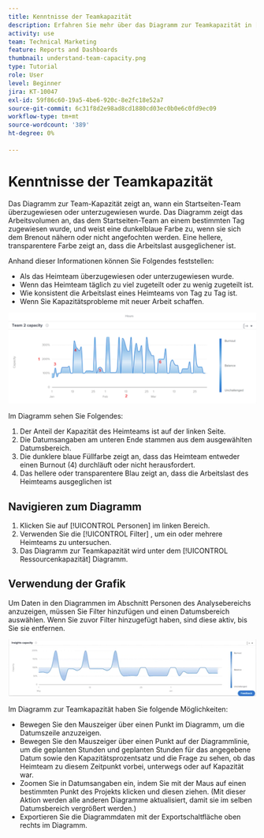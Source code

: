 ```yaml
---
title: Kenntnisse der Teamkapazität
description: Erfahren Sie mehr über das Diagramm zur Teamkapazität in [!UICONTROL Verbesserte Analytics] zeigt an, wann ein Heimteam überzugewiesen oder unterzugewiesen wurde.
activity: use
team: Technical Marketing
feature: Reports and Dashboards
thumbnail: understand-team-capacity.png
type: Tutorial
role: User
level: Beginner
jira: KT-10047
exl-id: 59f86c60-19a5-4be6-920c-8e2fc18e52a7
source-git-commit: 6c31f8d2e98ad8cd1880cd03ec0b0e6c0fd9ec09
workflow-type: tm+mt
source-wordcount: '389'
ht-degree: 0%

---
```


# Kenntnisse der Teamkapazität

Das Diagramm zur Team-Kapazität zeigt an, wann ein Startseiten-Team überzugewiesen oder unterzugewiesen wurde. Das Diagramm zeigt das Arbeitsvolumen an, das dem Startseiten-Team an einem bestimmten Tag zugewiesen wurde, und weist eine dunkelblaue Farbe zu, wenn sie sich dem Brenout nähern oder nicht angefochten werden. Eine hellere, transparentere Farbe zeigt an, dass die Arbeitslast ausgeglichener ist.

Anhand dieser Informationen können Sie Folgendes feststellen:

* Als das Heimteam überzugewiesen oder unterzugewiesen wurde.
* Wenn das Heimteam täglich zu viel zugeteilt oder zu wenig zugeteilt ist.
* Wie konsistent die Arbeitslast eines Heimteams von Tag zu Tag ist.
* Wenn Sie Kapazitätsprobleme mit neuer Arbeit schaffen.

![Ein Bild mit einem Diagramm zur Teamkapazität mit Zahlen zu Bereichen, die in den folgenden Aufzählungszeichen beschrieben werden](assets/section-3-4.png)

Im Diagramm sehen Sie Folgendes:

1. Der Anteil der Kapazität des Heimteams ist auf der linken Seite.
1. Die Datumsangaben am unteren Ende stammen aus dem ausgewählten Datumsbereich.
1. Die dunklere blaue Füllfarbe zeigt an, dass das Heimteam entweder einen Burnout (4) durchläuft oder nicht herausfordert.
1. Das hellere oder transparentere Blau zeigt an, dass die Arbeitslast des Heimteams ausgeglichen ist

## Navigieren zum Diagramm

1. Klicken Sie auf [!UICONTROL Personen] im linken Bereich.
1. Verwenden Sie die [!UICONTROL Filter] , um ein oder mehrere Heimteams zu untersuchen.
1. Das Diagramm zur Teamkapazität wird unter dem [!UICONTROL Ressourcenkapazität] Diagramm.

## Verwendung der Grafik

Um Daten in den Diagrammen im Abschnitt Personen des Analysebereichs anzuzeigen, müssen Sie Filter hinzufügen und einen Datumsbereich auswählen. Wenn Sie zuvor Filter hinzugefügt haben, sind diese aktiv, bis Sie sie entfernen.

![Ein Bild mit einem Diagramm zur Teamkapazität](assets/section-3-5.png)

Im Diagramm zur Teamkapazität haben Sie folgende Möglichkeiten:

* Bewegen Sie den Mauszeiger über einen Punkt im Diagramm, um die Datumszeile anzuzeigen.
* Bewegen Sie den Mauszeiger über einen Punkt auf der Diagrammlinie, um die geplanten Stunden und geplanten Stunden für das angegebene Datum sowie den Kapazitätsprozentsatz und die Frage zu sehen, ob das Heimteam zu diesem Zeitpunkt vorbei, unterwegs oder auf Kapazität war.
* Zoomen Sie in Datumsangaben ein, indem Sie mit der Maus auf einen bestimmten Punkt des Projekts klicken und diesen ziehen. (Mit dieser Aktion werden alle anderen Diagramme aktualisiert, damit sie im selben Datumsbereich vergrößert werden.)
* Exportieren Sie die Diagrammdaten mit der Exportschaltfläche oben rechts im Diagramm.

